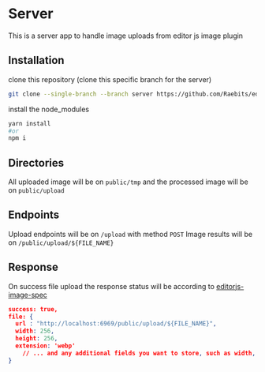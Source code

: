 # Server
This is a server app to handle image uploads from editor js image plugin

## Installation
clone this repository (clone this specific branch for the server)
```bash
git clone --single-branch --branch server https://github.com/Raebits/editorjs-next-example.git
```
install the node_modules
```bash
yarn install
#or
npm i
```

## Directories
All uploaded image will be on `public/tmp` and the processed image will be on `public/upload`

## Endpoints
Upload endpoints will be on `/upload` with method `POST`
Image results will be on `/public/upload/${FILE_NAME}`

## Response
On success file upload the response status will be according to [editorjs-image-spec](https://github.com/editor-js/image#server-format)
  ```json
  success: true,
  file: {
    url : "http://localhost:6969/public/upload/${FILE_NAME}",
    width: 256,
    height: 256,
    extension: 'webp'
      // ... and any additional fields you want to store, such as width, height, color, extension, etc
  }
  ```